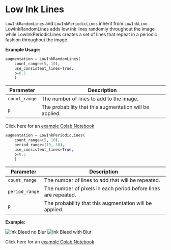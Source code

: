 # Low Ink Lines

`LowInkRandomLines` and `LowInkPeriodicLines` inherit from `LowInkLine`. LowInkRandomLines adds low ink lines randomly throughout the image while LowInkPeriodicLines creates a set of lines that repeat in a periodic fashion throughout the image.

**Example Usage:**

```python
augmentation = LowInkRandomLines(
	count_range=(5, 10),
	use_consistent_lines=True,
	p=0.5
    )
```

| Parameter     | Description                                             |
|---------------|---------------------------------------------------------|
| `count_range` | The number of lines to add to the image.                |
| `p`           | The probability that this augmentation will be applied. |

Click here for an [example Colab Notebook](https://colab.research.google.com/drive/1_FX-m7jtfdkucpGL1Ei3Mk_P-mi6DtDq?usp=sharing)

```python
augmentation = LowInkPeriodicLines(
	count_range=(5, 10),
	period_range=(10, 30),
	use_consistent_lines=True,
	p=0.5
    )
```

| Parameter      | Description                                                    |
|----------------|----------------------------------------------------------------|
| `count_range`  | The number of lines to add that will be repeated.              |
| `period_range` | The number of pixels in each period before lines are repeated. |
| `p`            | The probability that this augmentation will be applied.        |

**Example:**

![Ink Bleed no Blur](../../images/Augmentations/LowInkLines.png)
![Ink Bleed with Blur](../../images/Augmentations/LowInkLinesBlur.png)

Click here for an [example Colab Notebook](https://colab.research.google.com/drive/1AfbcC_9_fp8zDnc8GCL0kGApLO67MW7A?usp=sharing)
